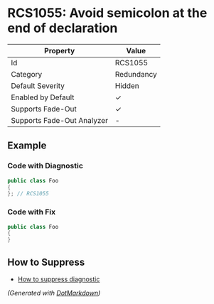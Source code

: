 # RCS1055: Avoid semicolon at the end of declaration

| Property                    | Value      |
| --------------------------- | ---------- |
| Id                          | RCS1055    |
| Category                    | Redundancy |
| Default Severity            | Hidden     |
| Enabled by Default          | &#x2713;   |
| Supports Fade\-Out          | &#x2713;   |
| Supports Fade\-Out Analyzer | \-         |

## Example

### Code with Diagnostic

```csharp
public class Foo
{
}; // RCS1055
```

### Code with Fix

```csharp
public class Foo
{
}
```

## How to Suppress

* [How to suppress diagnostic](../HowToConfigureAnalyzers#how-to-suppress-a-diagnostic.md)

*\(Generated with [DotMarkdown](http://github.com/JosefPihrt/DotMarkdown)\)*